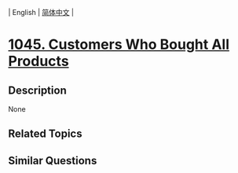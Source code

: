 
| English | [简体中文](README.md) |
# [1045. Customers Who Bought All Products](https://leetcode-cn.com/problems/customers-who-bought-all-products/)
## Description
None
## Related Topics

## Similar Questions

